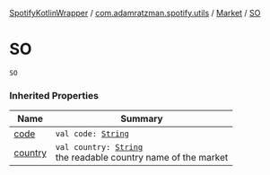 [SpotifyKotlinWrapper](../../index.md) / [com.adamratzman.spotify.utils](../index.md) / [Market](index.md) / [SO](./-s-o.md)

# SO

`SO`

### Inherited Properties

| Name | Summary |
|---|---|
| [code](code.md) | `val code: `[`String`](https://kotlinlang.org/api/latest/jvm/stdlib/kotlin/-string/index.html) |
| [country](country.md) | `val country: `[`String`](https://kotlinlang.org/api/latest/jvm/stdlib/kotlin/-string/index.html)<br>the readable country name of the market |
